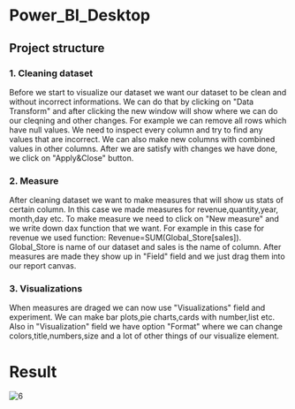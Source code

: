 # Power_BI_Desktop

## Project structure
### 1. Cleaning dataset
  Before we start to visualize our dataset we want our dataset to be clean and without incorrect informations. We can  do that by clicking on "Data   Transform" and after clicking the new window will show where we can do our cleqning and other changes. For example  we can  remove all rows which have null values. We need to inspect every column and try to find any values that are incorrect. We can also make new columns with combined values in other columns. After we are satisfy with changes we have done, we click on "Apply&Close" button.
### 2. Measure
  After cleaning dataset we want to make measures that will show us stats of certain column. In this case we made measures for revenue,quantity,year, month,day etc. To make measure we need to click on "New measure" and we write down dax function that we want. For example in this case for revenue we used function: Revenue=SUM(Global_Store[sales]). Global_Store is name of our dataset and sales is the name of column. After measures are made they show up in "Field" field and we just drag them into our report canvas.
  
  ### 3. Visualizations
  When measures are draged we can now use "Visualizations" field and experiment. We can make bar plots,pie charts,cards with number,list etc. Also in "Visualization" field we have option "Format" where we can change colors,title,numbers,size and a lot of other things of our visualize element.
  
  
# Result

![6](https://user-images.githubusercontent.com/77289083/108523076-cd1ca200-72cd-11eb-8887-6b248904dacd.png)
